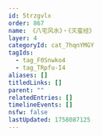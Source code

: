 ```yaml
---
id: 5trzgvlx
order: 867
name: 《八宅风水》・《灭蛮经》
layer: 4
categoryId: cat_7hqnYMGY
tagIds:
  - tag_F0Snwko4
  - tag_TRpfu-I4
aliases: []
titledLinks: []
parent: ""
relatedEntries: []
timelineEvents: []
nsfw: false
lastUpdated: 1758087125
---
```


